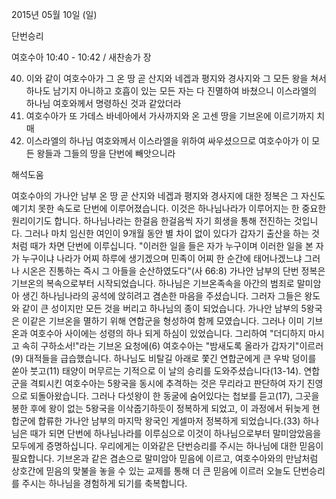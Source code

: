2015년 05월 10일 (일)

단번승리



여호수아 10:40 - 10:42 / 새찬송가  장


40. 이와 같이 여호수아가 그 온 땅 곧 산지와 네겝과 평지와 경사지와 그 모든 왕을 쳐서 하나도 남기지 아니하고 호흡이 있는 모든 자는 다 진멸하여 바쳤으니 이스라엘의 하나님 여호와께서 명령하신 것과 같았더라 
41. 여호수아가 또 가데스 바네아에서 가사까지와 온 고센 땅을 기브온에 이르기까지 치매 
42. 이스라엘의 하나님 여호와께서 이스라엘을 위하여 싸우셨으므로 여호수아가 이 모든 왕들과 그들의 땅을 단번에 빼앗으니라

해석도움





여호수아의 가나안 남부 온 땅 곧 산지와 네겝과 평지와 경사지에 대한 정복은 그 자신도 예기치 못한 속도로 단번에 이루어졌습니다.
이것은 하나님나라가 이루어지는 한 중요한 원리이기도 합니다.
하나님나라는 한걸음 한걸음씩 자기 희생을 통해 전진하는 것입니다. 그러나 마치 임신한 여인이 9개월 동안 별 차이 없이 있다가 갑자기 출산을 하는 것처럼 때가 차면 단번에 이루십니다. "이러한 일을 들은 자가 누구이며 이러한 일을 본 자가 누구이냐 나라가 어찌 하루에 생기겠으며 민족이 어찌 한 순간에 태어나겠느냐 그러나 시온은 진통하는 즉시 그 아들을 순산하였도다"(사 66:8)
가나안 남부의 단번 정복은 기브온의 복속으로부터 시작되었습니다.
하나님은 기브온족속을 아간의 범죄로 말미암아 생긴 하나님나라의 공석에 앉히려고 겸손한 마음을 주셨습니다. 그러자 그들은 왕도와 같이 큰 성이지만 모든 것을 버리고 하나님의 종이 되었습니다. 가나안 남부의 5왕국은 이같은 기브온을 멸하기 위해 연합군을 형성하여 함께 모였습니다. 그러나 이미 기브온과 여호수아 사이에는 성령의 하나 되게 하심이 있었습니다. 그리하여 "더디하지 마시고 속히 구하소서!"라는 기브온 요청에(6) 여호수아는 "밤새도록 올라가 갑자기"이르러(9) 대적들을 급습했습니다. 하나님도 비탈길 아래로 쫓긴 연합군에게 큰 우박 덩이를 쏟아 붓고(11) 태양이 머무르는 기적으로 이 날의 승리를 도와주셨습니다(13-14).
연합군을 격퇴시킨 여호수아는 5왕국을 동시에 추격하는 것은 무리라고 판단하여 자기 진영으로 되돌아왔습니다. 그러나 다섯왕이 한 동굴에 숨어있다는 첩보를 듣고(17), 그곳을 봉한 후에 왕이 없는 5왕국을 이삭줍기하듯이 정복하게 되었고, 이 과정에서 뒤늦게 현합군에 합류한 가나안 남부의 마지막 왕국인 게셀마저 정복하게 되었습니다.(33)
하나님은 때가 되면 단번에 하나님나라를 이루심으로 이것이 하나님으로부터 말미암았음을 모두에게 증명하십니다. 우리에게는 이와같은 단번승리를 주시는 하나님에 대한 믿음이 필요합니다. 기브온과 같은 겸손으로 말미암아 믿음에 이르고, 여호수아와의 만남처럼 상호간에 믿음의 맞불을 놓을 수 있는 교제를 통해 더 큰 믿음에 이르러 오늘도 단번승리를 주시는 하나님을 경험하게 되기를 축복합니다.